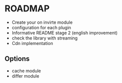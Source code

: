 # ROADMAP
- Create your on invirte module
- configuration for each plugin
- Informative README stage 2 (english improvement)
- check the library with streaming
- Cdn implementation



Options
----
- cache module
- differ module

